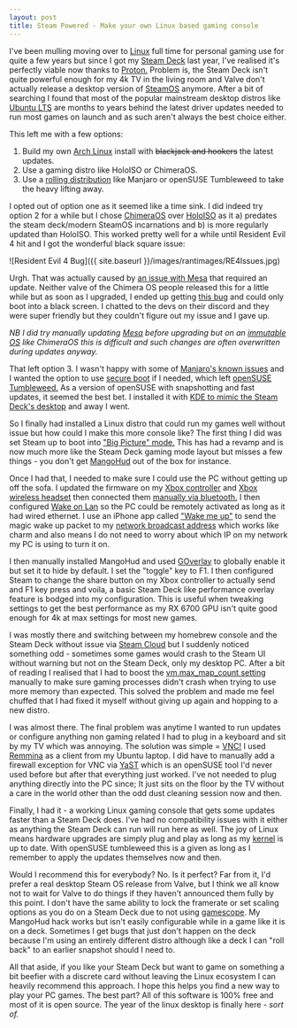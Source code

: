 ```yaml
---
layout: post
title: Steam Powered - Make your own Linux based gaming console
---
```


I've been mulling moving over to [Linux](https://en.wikipedia.org/wiki/Linux) full time for personal gaming use for quite a few years but since I got my [Steam Deck](https://store.steampowered.com/steamdeck)
 last year, I've realised it's perfectly viable now thanks to [Proton.](https://github.com/ValveSoftware/Proton) Problem is, the Steam Deck isn't quite powerful enough for my 4k 
TV in the living room and Valve don't actually release a desktop version of [SteamOS](https://en.wikipedia.org/wiki/SteamOS) 
anymore. After a bit of 
searching I found that most of the popular mainstream desktop distros like [Ubuntu LTS](https://ubuntu.com/blog/what-is-an-ubuntu-lts-release) are months to years behind 
the latest driver updates needed to run most games on launch and as such aren't always the best choice either.

This left me with a few options:

1. Build my own [Arch Linux](https://archlinux.org/) install with ~~blackjack and hookers~~ the latest updates.
2. Use a gaming distro like HoloISO or ChimeraOS.
3. Use a [rolling distribution](https://itsfoss.com/rolling-release/) like Manjaro or openSUSE Tumbleweed to take the heavy lifting away.

I opted out of option one as it seemed like a time sink. I did indeed try option 2 for a while but I chose 
[ChimeraOS](https://chimeraos.org/) 
over [HoloISO](https://github.com/HoloISO/holoiso) 
as it a) predates the steam deck/modern SteamOS incarnations and b) is more regularly updated than 
HoloISO. This worked pretty well for a while until Resident Evil 4 hit and I got the wonderful black square issue:

![Resident Evil 4 Bug]({{ site.baseurl }}/images/rantimages/RE4Issues.jpg)

Urgh. That was actually caused by
[an issue with Mesa](https://steamdeckhq.com/tips-and-guides/how-to-fix-graphical-issues-in-the-re4-demo/) that required
 an update. Neither valve of the Chimera OS people released this for a little while but 
as soon as I upgraded, I ended up getting [this bug](https://github.com/ChimeraOS/chimeraos/issues/516) and could 
only boot into a black screen. I chatted to the devs on their discord and they were super friendly but they couldn't 
figure out my issue and I gave up.

_NB I did try manually updating [Mesa](https://www.mesa3d.org/) before upgrading but on an [immutable OS](https://itsfoss.com/immutable-linux-distros/) like ChimeraOS this is difficult and such changes are often overwritten during updates anyway._

That left option 3. I wasn't happy with some of [Manjaro's known issues](https://github.com/arindas/manjarno) and 
I wanted the option to use [secure boot](https://wiki.archlinux.org/title/Unified_Extensible_Firmware_Interface/Secure_Boot) if I needed, which left [openSUSE Tumbleweed.](https://get.opensuse.org/tumbleweed/) 
As a version of openSUSE with 
snapshotting and fast updates, it seemed the best bet. I installed it with [KDE to mimic the Steam Deck's desktop](https://www.gamingonlinux.com/2022/10/kde-steam-deck-akademy-2022/) 
and away I went.

So I finally had installed a Linux distro that could run my games well without issue but how could I make this more console like? The first thing I did was set Steam up to boot 
into ["Big Picture" mode.](https://help.steampowered.com/en/faqs/view/3725-76D3-3F31-FB63) 
This has had a revamp and is now much more like the Steam Deck gaming mode layout but misses a few 
things - you don't get [MangoHud](https://wiki.archlinux.org/title/MangoHud) out of the box for instance.

Once I had that, I needed to make sure I could use the PC without getting up off the sofa. I updated the firmware on 
my [Xbox controller](https://www.xbox.com/en-gb/accessories/controllers/xbox-wireless-controller#white) 
and [Xbox wireless headset](https://www.xbox.com/en-GB/accessories/headsets/xbox-wireless-headset) then connected them [manually via bluetooth.](https://en.opensuse.org/Bluetooth) I then configured 
[Wake on Lan](https://en.wikipedia.org/wiki/Wake-on-LAN) 
so the PC could be remotely activated as long as it had wired ethernet. I use an iPhone app called 
["Wake me up"](https://apps.apple.com/us/app/wake-me-up-wake-on-lan/id1465416032) to 
send the magic wake up packet to my [network broadcast address](https://www.pcmag.com/encyclopedia/term/broadcast-address) 
which works like charm and also means I do not need to 
worry about which IP on my network my PC is using to turn it on.

I then manually installed MangoHud and used [GOverlay](https://github.com/benjamimgois/goverlay) 
to globally enable it but set it to hide by default. I set 
the "toggle" key to F1. I then configured Steam to change the share button on my Xbox controller to actually send 
and F1 key press and voila, a basic Steam Deck like performance overlay feature is bodged into my configuration. This is 
useful when tweaking settings to get the best performance as my RX 6700 GPU isn't quite good enough for 4k at max 
settings for most new games.

I was mostly there and switching between my homebrew console and the Steam Deck without issue via [Steam Cloud](https://help.steampowered.com/en/faqs/view/68D2-35AB-09A9-7678) but I 
suddenly noticed something odd - sometimes some games would crash to the Steam UI without warning but not on the Steam Deck, 
only my desktop PC. After a bit of reading I realised that I had to boost the 
[vm.max_map_count setting](https://www.phoronix.com/news/Fedora-39-VM-Max-Map-Count) manually to make sure gaming processes 
didn't crash when trying to use more memory than expected. This solved the problem and made me feel chuffed that I 
had fixed it myself without giving up again and hopping to a new distro.

I was almost there. The final problem was anytime I wanted to run updates or configure anything non gaming related I had to 
plug in a keyboard and sit by my TV which was annoying. The solution was simple = 
[VNC!](https://en.wikipedia.org/wiki/Virtual_Network_Computing) I used [Remmina](https://remmina.org/) 
as a client from my Ubuntu laptop. I did have to manually add a firewall exception for VNC via 
[YaST](https://yast.opensuse.org/) which is an openSUSE tool I'd never used before but after that everything just 
worked. I've not needed to plug anything directly into the PC since; It just sits on the floor by the TV without
a care in the world other than the odd dust cleaning session now and then.

Finally, I had it - a working Linux gaming console that gets some updates faster than 
a Steam Deck does. I've had no compatibility issues with it either as anything the Steam Deck can run will run here as well. 
The joy of Linux means hardware upgrades are simply plug and play as long as my [kernel](https://en.wikipedia.org/wiki/Linux_kernel) is up to date. With openSUSE tumbleweed 
this is a given as long as I remember to apply the updates themselves now and then.

Would I recommend this for everybody? No. Is it perfect? Far from it, I'd prefer a real desktop Steam OS release from 
Valve, but I think we all know not to wait for Valve to do things if they haven't announced them fully by this point.
I don't have the same ability to lock the framerate or set scaling options as you do on a Steam Deck due to not using 
[gamescope](https://github.com/ValveSoftware/gamescope). 
My MangoHud hack works but isn't easily configurable while in a game like it is on a deck. Sometimes I 
get bugs that just don't happen on the deck because I'm using an entirely different distro although like a deck I can 
"roll back" to an earlier snapshot should I need to.

All that aside, if you like your Steam Deck but want to game on something a bit beefier with a discrete card without leaving the Linux 
ecosystem I can heavily recommend this approach. I hope this helps you find a new way to play your PC games. The 
best part? All of this software is 100% free and most of it is open source. The year of the linux desktop is finally 
here - _sort of._
